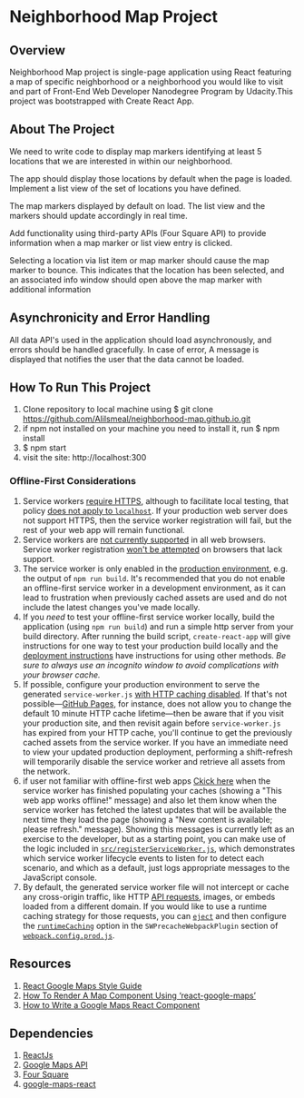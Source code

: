 # Neighborhood Map Project

## Overview

Neighborhood Map project is single-page application using React featuring a map of specific neighborhood or a neighborhood you would like to visit and part of Front-End Web Developer Nanodegree Program by Udacity.This project was bootstrapped with Create React App.

## About The Project

 We need to write code to display map markers identifying at least 5 locations that we are interested in within our neighborhood.

 The app should display those locations by default when the page is loaded.
 Implement a list view of the set of locations you have defined.

 The map markers displayed by default on load. The list view and the markers should update accordingly in real time.

 Add functionality using third-party APIs (Four Square API) to provide information when a map marker or list view entry is clicked.

 Selecting a location via list item or map marker should cause the map marker to bounce. This indicates that the location has been selected, and an associated info window should open above the map marker with additional information

## Asynchronicity and Error Handling

All data API's used in the application should load asynchronously, and errors should be handled gracefully. In case of error, A message is displayed that notifies the user that the data cannot be loaded.


## How To Run This Project

1. Clone repository to local machine using
   $ git clone https://github.com/AliIsmeal/neighborhood-map.github.io.git
2. if npm not installed on your machine you need to install it, run $ npm install
3. $ npm start
4. visit the site: http://localhost:300

### Offline-First Considerations

1.  Service workers [require HTTPS](https://developers.google.com/web/fundamentals/getting-started/primers/service-workers#you_need_https),
    although to facilitate local testing, that policy
    [does not apply to `localhost`](http://stackoverflow.com/questions/34160509/options-for-testing-service-workers-via-http/34161385#34161385).
    If your production web server does not support HTTPS, then the service worker
    registration will fail, but the rest of your web app will remain functional.
1.  Service workers are [not currently supported](https://jakearchibald.github.io/isserviceworkerready/)
    in all web browsers. Service worker registration [won't be attempted](src/registerServiceWorker.js)
    on browsers that lack support.
1.  The service worker is only enabled in the [production environment](#deployment),
    e.g. the output of `npm run build`. It's recommended that you do not enable an
    offline-first service worker in a development environment, as it can lead to
    frustration when previously cached assets are used and do not include the latest
    changes you've made locally.
1.  If you _need_ to test your offline-first service worker locally, build
    the application (using `npm run build`) and run a simple http server from your
    build directory. After running the build script, `create-react-app` will give
    instructions for one way to test your production build locally and the [deployment instructions](#deployment) have
    instructions for using other methods. _Be sure to always use an
    incognito window to avoid complications with your browser cache._
1.  If possible, configure your production environment to serve the generated
    `service-worker.js` [with HTTP caching disabled](http://stackoverflow.com/questions/38843970/service-worker-javascript-update-frequency-every-24-hours).
    If that's not possible—[GitHub Pages](#github-pages), for instance, does not
    allow you to change the default 10 minute HTTP cache lifetime—then be aware
    that if you visit your production site, and then revisit again before
    `service-worker.js` has expired from your HTTP cache, you'll continue to get
    the previously cached assets from the service worker. If you have an immediate
    need to view your updated production deployment, performing a shift-refresh
    will temporarily disable the service worker and retrieve all assets from the
    network.
1.  if user not familiar with offline-first web apps
    [Ckick here](https://developers.google.com/web/fundamentals/instant-and-offline/offline-ux#inform_the_user_when_the_app_is_ready_for_offline_consumption)
    when the service worker has finished populating your caches (showing a "This web
    app works offline!" message) and also let them know when the service worker has
    fetched the latest updates that will be available the next time they load the
    page (showing a "New content is available; please refresh." message). Showing
    this messages is currently left as an exercise to the developer, but as a
    starting point, you can make use of the logic included in [`src/registerServiceWorker.js`](src/registerServiceWorker.js), which
    demonstrates which service worker lifecycle events to listen for to detect each
    scenario, and which as a default, just logs appropriate messages to the
    JavaScript console.
1.  By default, the generated service worker file will not intercept or cache any
    cross-origin traffic, like HTTP [API requests](#integrating-with-an-api-backend),
    images, or embeds loaded from a different domain. If you would like to use a
    runtime caching strategy for those requests, you can [`eject`](#npm-run-eject)
    and then configure the
    [`runtimeCaching`](https://github.com/GoogleChrome/sw-precache#runtimecaching-arrayobject)
    option in the `SWPrecacheWebpackPlugin` section of
    [`webpack.config.prod.js`](../config/webpack.config.prod.js).

## Resources

1. [React Google Maps Style Guide](https://tomchentw.github.io/react-google-maps/)
2. [How To Render A Map Component Using ‘react-google-maps’](https://medium.com/@yelstin.fernandes/render-a-map-component-using-react-google-maps-5f7fb3e418bb)
3. [How to Write a Google Maps React Component](https://www.fullstackreact.com/articles/how-to-write-a-google-maps-react-component/)

## Dependencies

1. [ReactJs](https://reactjs.org/)
2. [Google Maps API](https://cloud.google.com/maps-platform/)
3. [Four Square](https://developer.foursquare.com/)
4. [google-maps-react](https://www.npmjs.com/package/google-maps-react)
